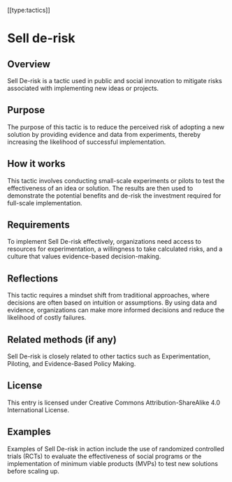 [[type:tactics]]

# Sell de-risk

## Overview
Sell De-risk is a tactic used in public and social innovation to mitigate risks associated with implementing new ideas or projects.

## Purpose
The purpose of this tactic is to reduce the perceived risk of adopting a new solution by providing evidence and data from experiments, thereby increasing the likelihood of successful implementation.

## How it works
This tactic involves conducting small-scale experiments or pilots to test the effectiveness of an idea or solution. The results are then used to demonstrate the potential benefits and de-risk the investment required for full-scale implementation.

## Requirements
To implement Sell De-risk effectively, organizations need access to resources for experimentation, a willingness to take calculated risks, and a culture that values evidence-based decision-making.

## Reflections
This tactic requires a mindset shift from traditional approaches, where decisions are often based on intuition or assumptions. By using data and evidence, organizations can make more informed decisions and reduce the likelihood of costly failures.

## Related methods (if any)
Sell De-risk is closely related to other tactics such as Experimentation, Piloting, and Evidence-Based Policy Making.

## License
This entry is licensed under Creative Commons Attribution-ShareAlike 4.0 International License.

## Examples
Examples of Sell De-risk in action include the use of randomized controlled trials (RCTs) to evaluate the effectiveness of social programs or the implementation of minimum viable products (MVPs) to test new solutions before scaling up.